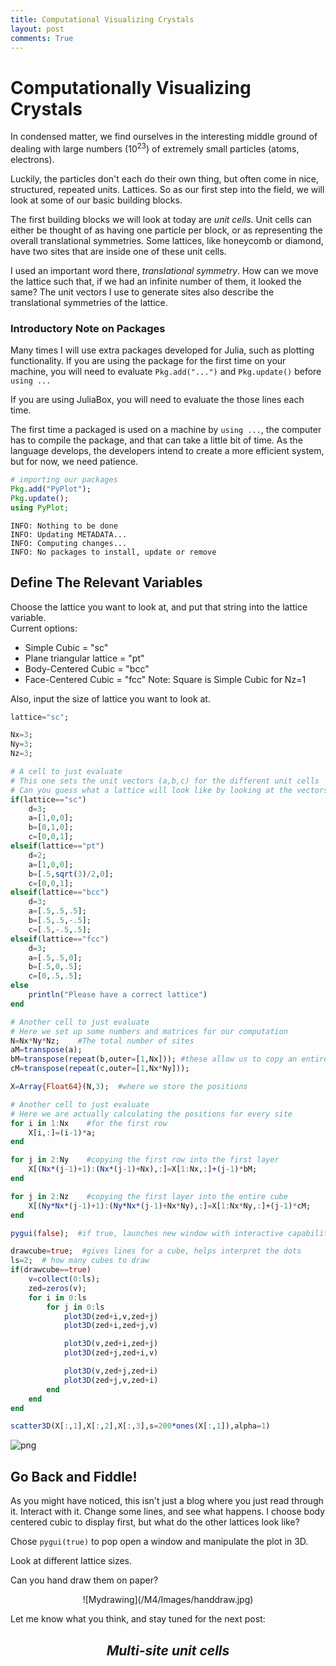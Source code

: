 ```yaml
---
title: Computational Visualizing Crystals
layout: post
comments: True
---
```


# Computationally Visualizing Crystals

In condensed matter, we find ourselves in the interesting middle ground of dealing with large numbers ($10^{23}$) of extremely small particles (atoms, electrons).  

Luckily, the particles don't each do their own thing, but often come in nice, structured, repeated units.  Lattices.  So as our first step into the field, we will look at some of our basic building blocks.  

The first building blocks we will look at today are <i>unit cells</i>. Unit cells can either be thought of as having one particle per block, or as representing the overall translational symmetries.  Some lattices, like honeycomb or diamond, have two sites that are inside one of these unit cells.  

I used an important word there, <i>translational symmetry</i>.  How can we move the lattice such that, if we had an infinite number of them, it looked the same? The unit vectors I use to generate sites also describe the translational symmetries of the lattice.

### Introductory Note on Packages
Many times I will use extra packages developed for Julia, such as plotting functionality.  If you are using the package for the first time on your machine, you will need to evaluate `Pkg.add("...")` and `Pkg.update()` before `using ...`

If you are using JuliaBox, you will need to evaluate the those lines each time.  

The first time a packaged is used on a machine by `using ...`, the computer has to compile the package, and that can take a little bit of time.  As the language develops, the developers intend to create a more efficient system, but for now, we need patience.    


```julia
# importing our packages
Pkg.add("PyPlot");
Pkg.update();
using PyPlot;
```

    INFO: Nothing to be done
    INFO: Updating METADATA...
    INFO: Computing changes...
    INFO: No packages to install, update or remove


## Define The Relevant Variables

Choose the lattice you want to look at, and put that string into the lattice variable.  
Current options:
<ul>
    <li> Simple Cubic = "sc"
    <li> Plane triangular lattice = "pt"
    <li> Body-Centered Cubic = "bcc"
    <li> Face-Centered Cubic = "fcc"
Note: Square is Simple Cubic for Nz=1
</ul>

Also, input the size of lattice you want to look at.


```julia
lattice="sc";

Nx=3;
Ny=3;
Nz=3;
```


```julia
# A cell to just evaluate
# This one sets the unit vectors (a,b,c) for the different unit cells
# Can you guess what a lattice will look like by looking at the vectors?
if(lattice=="sc")
    d=3;
    a=[1,0,0];
    b=[0,1,0];
    c=[0,0,1];
elseif(lattice=="pt")
    d=2;
    a=[1,0,0];
    b=[.5,sqrt(3)/2,0];
    c=[0,0,1];
elseif(lattice=="bcc")
    d=3;
    a=[.5,.5,.5];
    b=[.5,.5,-.5];
    c=[.5,-.5,.5];
elseif(lattice=="fcc")
    d=3;
    a=[.5,.5,0];
    b=[.5,0,.5];
    c=[0,.5,.5];
else
    println("Please have a correct lattice")
end
```




```julia
# Another cell to just evaluate
# Here we set up some numbers and matrices for our computation
N=Nx*Ny*Nz;    #The total number of sites
aM=transpose(a);
bM=transpose(repeat(b,outer=[1,Nx])); #these allow us to copy an entire row or layer at once
cM=transpose(repeat(c,outer=[1,Nx*Ny]));

X=Array{Float64}(N,3);  #where we store the positions
```





```julia
# Another cell to just evaluate
# Here we are actually calculating the positions for every site
for i in 1:Nx    #for the first row
    X[i,:]=(i-1)*a;
end

for j in 2:Ny    #copying the first row into the first layer
    X[(Nx*(j-1)+1):(Nx*(j-1)+Nx),:]=X[1:Nx,:]+(j-1)*bM;
end

for j in 2:Nz    #copying the first layer into the entire cube
    X[(Ny*Nx*(j-1)+1):(Ny*Nx*(j-1)+Nx*Ny),:]=X[1:Nx*Ny,:]+(j-1)*cM;
end
```


```julia
pygui(false);  #if true, launches new window with interactive capabilities

drawcube=true;  #gives lines for a cube, helps interpret the dots
ls=2;  # how many cubes to draw
if(drawcube==true)
    v=collect(0:ls);
    zed=zeros(v);
    for i in 0:ls
        for j in 0:ls  
            plot3D(zed+i,v,zed+j)
            plot3D(zed+i,zed+j,v)

            plot3D(v,zed+i,zed+j)
            plot3D(zed+j,zed+i,v)

            plot3D(v,zed+j,zed+i)
            plot3D(zed+j,v,zed+i)
        end
    end
end

scatter3D(X[:,1],X[:,2],X[:,3],s=200*ones(X[:,1]),alpha=1)
```


![png](/M4/Images/Simply%20Crystal%20Shapes_files/Simply%20Crystal%20Shapes_9_0.png)




## Go Back and Fiddle!

As you might have noticed, this isn't just a blog where you just read through it.  Interact with it.  Change some lines, and see what happens.  I choose body centered cubic to display first, but what do the other lattices look like?  

Chose `pygui(true)` to pop open a window and manipulate the plot in 3D.  

Look at different lattice sizes.  

Can you hand draw them on paper?  
<center>![Mydrawing](/M4/Images/handdraw.jpg)</center>



<left> Let me know what you think, and stay tuned for the next post:
## <center><i> Multi-site unit cells</i></center>
